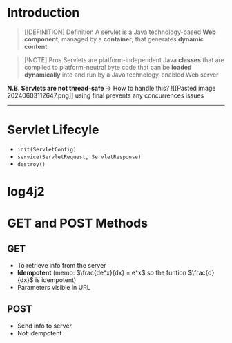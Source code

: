 # Introduction
> [!DEFINITION] Definition
> A servlet is a Java technology-based **Web component**, managed by a **container**, that generates **dynamic content**

> [!NOTE] Pros
> Servlets are platform-independent Java **classes** that are compiled to platform-neutral byte code that can be **loaded dynamically** into and run by a Java technology-enabled Web server

**N.B. Servlets are not thread-safe** -> How to handle this?
![[Pasted image 20240603112647.png]]
using final prevents any concurrences issues

----
# Servlet Lifecyle
+  `init(ServletConfig)` 
+ `service(ServletRequest, ServletResponse)`
+ `destroy()`
# log4j2 
# GET and POST Methods
## GET
+ To retrieve info from the server
+ **Idempotent** (memo: $\frac{de^x}{dx} = e^x$ so the funtion $\frac{d}{dx}$ is idempotent)
+ Parameters visible in URL
## POST
+ Send info to server
+ Not idempotent